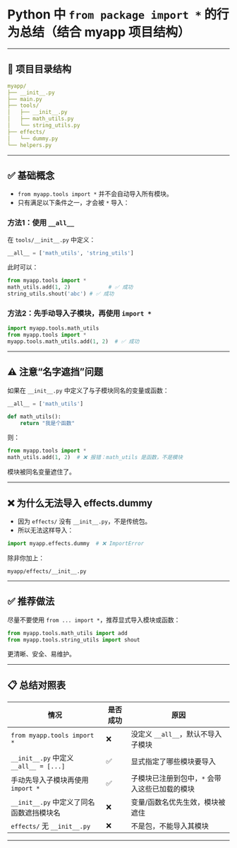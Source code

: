 # Python 中 `from package import *` 的行为总结（结合 myapp 项目结构）

---

## 📁 项目目录结构

```yaml
myapp/
├── __init__.py
├── main.py
├── tools/
│   ├── __init__.py
│   ├── math_utils.py
│   └── string_utils.py
├── effects/
│   └── dummy.py
└── helpers.py
```

---

## ✅ 基础概念

* `from myapp.tools import *` 并不会自动导入所有模块。
* 只有满足以下条件之一，才会被 `*` 导入：

### 方法1：使用 `__all__`

在 `tools/__init__.py` 中定义：

```python
__all__ = ['math_utils', 'string_utils']
```

此时可以：

```python
from myapp.tools import *
math_utils.add(1, 2)            # ✅ 成功
string_utils.shout('abc') # ✅ 成功
```

### 方法2：先手动导入子模块，再使用 `import *`

```python
import myapp.tools.math_utils
from myapp.tools import *
myapp.tools.math_utils.add(1, 2)  # ✅ 成功
```

---

## ⚠️ 注意“名字遮挡”问题

如果在 `__init__.py` 中定义了与子模块同名的变量或函数：

```python
__all__ = ['math_utils']

def math_utils():
    return "我是个函数"
```

则：

```python
from myapp.tools import *
math_utils.add(1, 2)  # ❌ 报错：math_utils 是函数，不是模块
```

模块被同名变量遮住了。

---

## ❌ 为什么无法导入 effects.dummy

* 因为 `effects/` 没有 `__init__.py`，不是传统包。
* 所以无法这样导入：

```python
import myapp.effects.dummy  # ❌ ImportError
```

除非你加上：

```text
myapp/effects/__init__.py
```

---

## ✅ 推荐做法

尽量不要使用 `from ... import *`，推荐显式导入模块或函数：

```python
from myapp.tools.math_utils import add
from myapp.tools.string_utils import shout
```

更清晰、安全、易维护。

---

## 📋 总结对照表

| 情况                                  | 是否成功 | 原因                        |
| ----------------------------------- | ---- | ------------------------- |
| `from myapp.tools import *`         | ❌    | 没定义 `__all__`，默认不导入子模块    |
| `__init__.py` 中定义 `__all__ = [...]` | ✅    | 显式指定了哪些模块要导入              |
| 手动先导入子模块再使用 `import *`              | ✅    | 子模块已注册到包中，`*` 会带入这些已加载的模块 |
| `__init__.py` 中定义了同名函数遮挡模块名         | ❌    | 变量/函数名优先生效，模块被遮住          |
| `effects/` 无 `__init__.py`          | ❌    | 不是包，不能导入其模块               |

---
